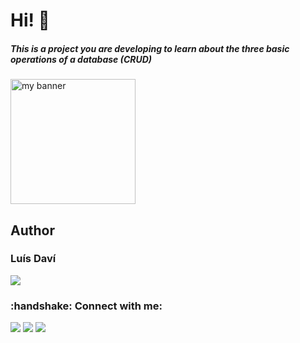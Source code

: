 <h1 >Hi! 👋 </h1>
<h5 >This is a project you are developing to learn about the three basic operations of a database (CRUD)</h5>



<p >
  <img width=”200" height="200" src="https://i.imgur.com/lWBqjMQ.png" alt="my banner">
</p>

## Author

### Luís Daví

<img src="https://c.tenor.com/QWIpaweEzwUAAAAC/rainbow-line.gif"></img>

<h3>:handshake: Connect with me:</h3>
                  
<p>
  <a href="https://www.linkedin.com/in/lu%C3%ADs-dav%C3%AD-rebou%C3%A7as-0778b421a/"><img src="https://img.shields.io/badge/LinkedIn-0077B5?style=for-the-badge&logo=linkedin&logoColor=white"></img></a>     
  <a href="https://www.instagram.com/luis.davi2504/"><img src="https://img.shields.io/badge/Instagram-E4405F?style=for-the-badge&logo=instagram&logoColor=white"></img></a>        
  <a href="mailto:luisdavi.moz@outlook.com"><img src="https://img.shields.io/badge/_Outlook-0078D4?style=for-the-badge&logo=microsoft-outlook&logoColor=white"></img></a>
</p>    

